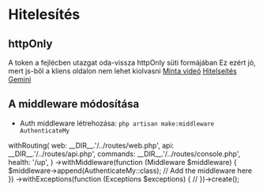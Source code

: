 # Hitelesítés

## httpOnly
A token a fejlécben utazgat oda-vissza httpOnly süti formájában
Ez ezért jó, mert js-ből a kliens oldalon nem lehet kiolvasni
[Minta videó](https://www.youtube.com/watch?v=jIzPuM76-nI&list=PLlameCF3cMEs7ErSWENv03zOKtH5NTG61&index=1)
[Hitelseítés Gemini](https://g.co/gemini/share/c4e5153ca78a)

## A middleware módosítása
- Auth middleware létrehozása: `php artisan make:middleware AuthenticateMy`


<?php

use App\Http\Middleware\AuthenticateMy;
use Illuminate\Foundation\Application;
use Illuminate\Foundation\Configuration\Exceptions;
use Illuminate\Foundation\Configuration\Middleware;

return Application::configure(basePath: dirname(__DIR__))
    ->withRouting(
        web: __DIR__.'/../routes/web.php',
        api: __DIR__.'/../routes/api.php',
        commands: __DIR__.'/../routes/console.php',
        health: '/up',
    )
    ->withMiddleware(function (Middleware $middleware) {
        $middleware->append(AuthenticateMy::class); // Add the middleware here
    })
    ->withExceptions(function (Exceptions $exceptions) {
        //
    })->create();


